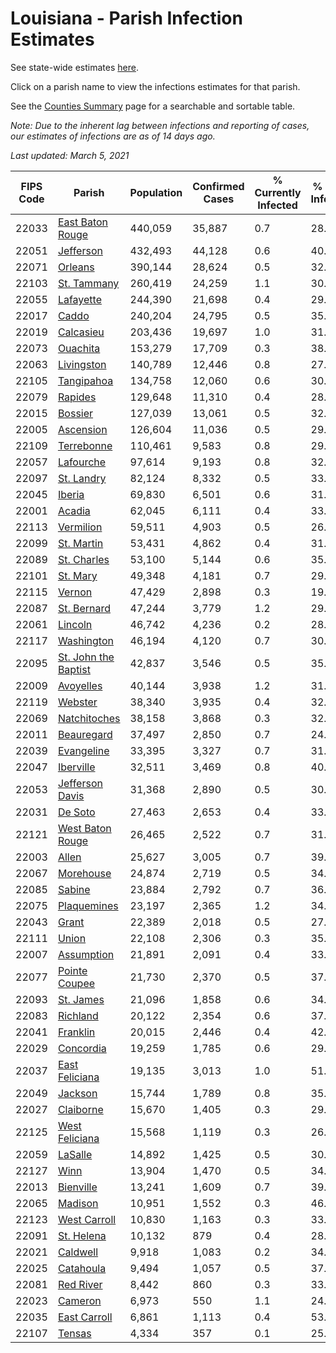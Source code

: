 # Louisiana - Parish Infection Estimates

See state-wide estimates [here](/infections/us-la).

Click on a parish name to view the infections estimates for that parish.

See the [Counties Summary](/infections/summary-counties) page for a searchable and sortable table.

*Note: Due to the inherent lag between infections and reporting of cases, our estimates of infections are as of 14 days ago.*

*Last updated: March 5, 2021*

|   FIPS Code |                                       Parish |   Population |   Confirmed Cases |   % Currently Infected |   % Total Infected |
|-------------|----------------------------------------------|--------------|-------------------|------------------------|--------------------|
|       22033 |         [East Baton Rouge](east-baton-rouge) |      440,059 |            35,887 |                    0.7 |               28.0 |
|       22051 |                       [Jefferson](jefferson) |      432,493 |            44,128 |                    0.6 |               40.0 |
|       22071 |                           [Orleans](orleans) |      390,144 |            28,624 |                    0.5 |               32.8 |
|       22103 |                   [St. Tammany](st.-tammany) |      260,419 |            24,259 |                    1.1 |               30.8 |
|       22055 |                       [Lafayette](lafayette) |      244,390 |            21,698 |                    0.4 |               29.2 |
|       22017 |                               [Caddo](caddo) |      240,204 |            24,795 |                    0.5 |               35.3 |
|       22019 |                       [Calcasieu](calcasieu) |      203,436 |            19,697 |                    1.0 |               31.5 |
|       22073 |                         [Ouachita](ouachita) |      153,279 |            17,709 |                    0.3 |               38.4 |
|       22063 |                     [Livingston](livingston) |      140,789 |            12,446 |                    0.8 |               27.8 |
|       22105 |                     [Tangipahoa](tangipahoa) |      134,758 |            12,060 |                    0.6 |               30.0 |
|       22079 |                           [Rapides](rapides) |      129,648 |            11,310 |                    0.4 |               28.4 |
|       22015 |                           [Bossier](bossier) |      127,039 |            13,061 |                    0.5 |               32.1 |
|       22005 |                       [Ascension](ascension) |      126,604 |            11,036 |                    0.5 |               29.4 |
|       22109 |                     [Terrebonne](terrebonne) |      110,461 |             9,583 |                    0.8 |               29.2 |
|       22057 |                       [Lafourche](lafourche) |       97,614 |             9,193 |                    0.8 |               32.8 |
|       22097 |                     [St. Landry](st.-landry) |       82,124 |             8,332 |                    0.5 |               33.0 |
|       22045 |                             [Iberia](iberia) |       69,830 |             6,501 |                    0.6 |               31.8 |
|       22001 |                             [Acadia](acadia) |       62,045 |             6,111 |                    0.4 |               33.3 |
|       22113 |                       [Vermilion](vermilion) |       59,511 |             4,903 |                    0.5 |               26.3 |
|       22099 |                     [St. Martin](st.-martin) |       53,431 |             4,862 |                    0.4 |               31.1 |
|       22089 |                   [St. Charles](st.-charles) |       53,100 |             5,144 |                    0.6 |               35.7 |
|       22101 |                         [St. Mary](st.-mary) |       49,348 |             4,181 |                    0.7 |               29.0 |
|       22115 |                             [Vernon](vernon) |       47,429 |             2,898 |                    0.3 |               19.2 |
|       22087 |                   [St. Bernard](st.-bernard) |       47,244 |             3,779 |                    1.2 |               29.9 |
|       22061 |                           [Lincoln](lincoln) |       46,742 |             4,236 |                    0.2 |               28.3 |
|       22117 |                     [Washington](washington) |       46,194 |             4,120 |                    0.7 |               30.8 |
|       22095 | [St. John the Baptist](st.-john-the-baptist) |       42,837 |             3,546 |                    0.5 |               35.9 |
|       22009 |                       [Avoyelles](avoyelles) |       40,144 |             3,938 |                    1.2 |               31.3 |
|       22119 |                           [Webster](webster) |       38,340 |             3,935 |                    0.4 |               32.8 |
|       22069 |                 [Natchitoches](natchitoches) |       38,158 |             3,868 |                    0.3 |               32.1 |
|       22011 |                     [Beauregard](beauregard) |       37,497 |             2,850 |                    0.7 |               24.2 |
|       22039 |                     [Evangeline](evangeline) |       33,395 |             3,327 |                    0.7 |               31.9 |
|       22047 |                       [Iberville](iberville) |       32,511 |             3,469 |                    0.8 |               40.5 |
|       22053 |           [Jefferson Davis](jefferson-davis) |       31,368 |             2,890 |                    0.5 |               30.3 |
|       22031 |                           [De Soto](de-soto) |       27,463 |             2,653 |                    0.4 |               33.3 |
|       22121 |         [West Baton Rouge](west-baton-rouge) |       26,465 |             2,522 |                    0.7 |               31.6 |
|       22003 |                               [Allen](allen) |       25,627 |             3,005 |                    0.7 |               39.7 |
|       22067 |                       [Morehouse](morehouse) |       24,874 |             2,719 |                    0.5 |               34.4 |
|       22085 |                             [Sabine](sabine) |       23,884 |             2,792 |                    0.7 |               36.3 |
|       22075 |                   [Plaquemines](plaquemines) |       23,197 |             2,365 |                    1.2 |               34.7 |
|       22043 |                               [Grant](grant) |       22,389 |             2,018 |                    0.5 |               27.7 |
|       22111 |                               [Union](union) |       22,108 |             2,306 |                    0.3 |               35.8 |
|       22007 |                     [Assumption](assumption) |       21,891 |             2,091 |                    0.4 |               33.8 |
|       22077 |               [Pointe Coupee](pointe-coupee) |       21,730 |             2,370 |                    0.5 |               37.1 |
|       22093 |                       [St. James](st.-james) |       21,096 |             1,858 |                    0.6 |               34.4 |
|       22083 |                         [Richland](richland) |       20,122 |             2,354 |                    0.6 |               37.8 |
|       22041 |                         [Franklin](franklin) |       20,015 |             2,446 |                    0.4 |               42.5 |
|       22029 |                       [Concordia](concordia) |       19,259 |             1,785 |                    0.6 |               29.2 |
|       22037 |             [East Feliciana](east-feliciana) |       19,135 |             3,013 |                    1.0 |               51.5 |
|       22049 |                           [Jackson](jackson) |       15,744 |             1,789 |                    0.8 |               35.6 |
|       22027 |                       [Claiborne](claiborne) |       15,670 |             1,405 |                    0.3 |               29.3 |
|       22125 |             [West Feliciana](west-feliciana) |       15,568 |             1,119 |                    0.3 |               26.7 |
|       22059 |                           [LaSalle](lasalle) |       14,892 |             1,425 |                    0.5 |               30.0 |
|       22127 |                                 [Winn](winn) |       13,904 |             1,470 |                    0.5 |               34.2 |
|       22013 |                       [Bienville](bienville) |       13,241 |             1,609 |                    0.7 |               39.8 |
|       22065 |                           [Madison](madison) |       10,951 |             1,552 |                    0.3 |               46.7 |
|       22123 |                 [West Carroll](west-carroll) |       10,830 |             1,163 |                    0.3 |               33.7 |
|       22091 |                     [St. Helena](st.-helena) |       10,132 |               879 |                    0.4 |               28.9 |
|       22021 |                         [Caldwell](caldwell) |        9,918 |             1,083 |                    0.2 |               34.9 |
|       22025 |                       [Catahoula](catahoula) |        9,494 |             1,057 |                    0.5 |               37.1 |
|       22081 |                       [Red River](red-river) |        8,442 |               860 |                    0.3 |               33.1 |
|       22023 |                           [Cameron](cameron) |        6,973 |               550 |                    1.1 |               24.9 |
|       22035 |                 [East Carroll](east-carroll) |        6,861 |             1,113 |                    0.4 |               53.6 |
|       22107 |                             [Tensas](tensas) |        4,334 |               357 |                    0.1 |               25.8 |